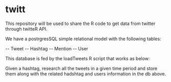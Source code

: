 # twitt

This repository will be used to share the R code to get data from twitter through twitteR API.

We have a postrgresSQL simple relational model with the following tables:

-- Tweet
-- Hashtag
-- Mention
-- User

This database is fed by the loadTweets R script that works as below:

Given a hashtag, research all the tweets in a given time period and store them along with the related hadshtag and users information in the db above.
